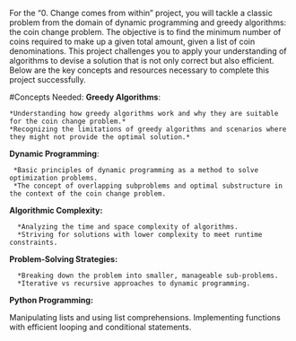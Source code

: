 For the “0. Change comes from within” project, you will tackle a classic problem from the domain of dynamic programming and greedy algorithms: the coin change problem. The objective is to find the minimum number of coins required to make up a given total amount, given a list of coin denominations. This project challenges you to apply your understanding of algorithms to devise a solution that is not only correct but also efficient. Below are the key concepts and resources necessary to complete this project successfully.

#Concepts Needed:
**Greedy Algorithms**:

    *Understanding how greedy algorithms work and why they are suitable for the coin change problem.*
    *Recognizing the limitations of greedy algorithms and scenarios where they might not provide the optimal solution.*
**Dynamic Programming**:

     *Basic principles of dynamic programming as a method to solve optimization problems.
     *The concept of overlapping subproblems and optimal substructure in the context of the coin change problem.
**Algorithmic Complexity:**

      *Analyzing the time and space complexity of algorithms.
      *Striving for solutions with lower complexity to meet runtime constraints.
**Problem-Solving Strategies:**

      *Breaking down the problem into smaller, manageable sub-problems.
      *Iterative vs recursive approaches to dynamic programming.
**Python Programming:**

Manipulating lists and using list comprehensions.
Implementing functions with efficient looping and conditional statements.
